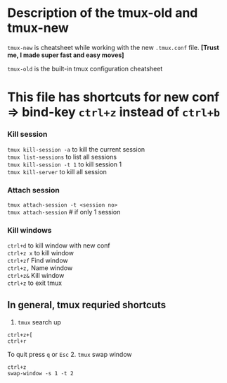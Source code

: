 # Description of the tmux-old and tmux-new
`tmux-new` is cheatsheet while working with the new `.tmux.conf` file. **[Trust me, I made super fast and easy moves]**

`tmux-old` is the built-in tmux configuration cheatsheet


# This file has shortcuts for new conf => bind-key `ctrl+z` instead of `ctrl+b`
### Kill session
`tmux kill-session -a` to kill the current session<br/>
`tmux list-sessions` to list all sessions<br/>
`tmux kill-session -t 1` to kill session 1<br/>
`tmux kill-server` to kill all session<br/>

### Attach session
`tmux attach-session -t <session no>`<br/>
`tmux attach-session` # if only 1 session<br/>

### Kill windows
`ctrl+d` to kill window with new conf<br/>
`ctrl+z x` to kill window<br/>
`ctrl+zf` Find window<br/>
`ctrl+z,` Name window<br/>
`ctrl+z&` Kill window<br/>
`ctrl+z` to exit tmux <br/>

## In general, tmux requried shortcuts

1. `tmux` search up
```
ctrl+z+[
ctrl+r
```
To quit press `q` or `Esc`
2. `tmux` swap window
```
ctrl+z
swap-window -s 1 -t 2
```

